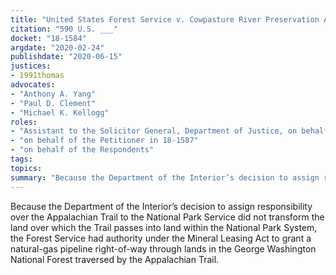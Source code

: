 ```yaml
---
title: "United States Forest Service v. Cowpasture River Preservation Association"
citation: "590 U.S. ___"
docket: "18-1584"
argdate: "2020-02-24"
publishdate: "2020-06-15"
justices:
- 1991thomas
advocates:
- "Anthony A. Yang"
- "Paul D. Clement"
- "Michael K. Kellogg"
roles:
- "Assistant to the Solicitor General, Department of Justice, on behalf of the Petitioners in 18-1584"
- "on behalf of the Petitioner in 18-1587"
- "on behalf of the Respondents"
tags:
topics:
summary: "Because the Department of the Interior’s decision to assign responsibility over the Appalachian Trail to the National Park Service did not transform the land over which the Trail passes into land within the National Park System, the Forest Service had authority under the Mineral Leasing Act to grant a natural-gas pipeline right-of-way through lands in the George Washington National Forest traversed by the Appalachian Trail."
---
```

Because the Department of the Interior’s decision to assign responsibility over the Appalachian Trail to the National Park Service did not transform the land over which the Trail passes into land within the National Park System, the Forest Service had authority under the Mineral Leasing Act to grant a natural-gas pipeline right-of-way through lands in the George Washington National Forest traversed by the Appalachian Trail.
